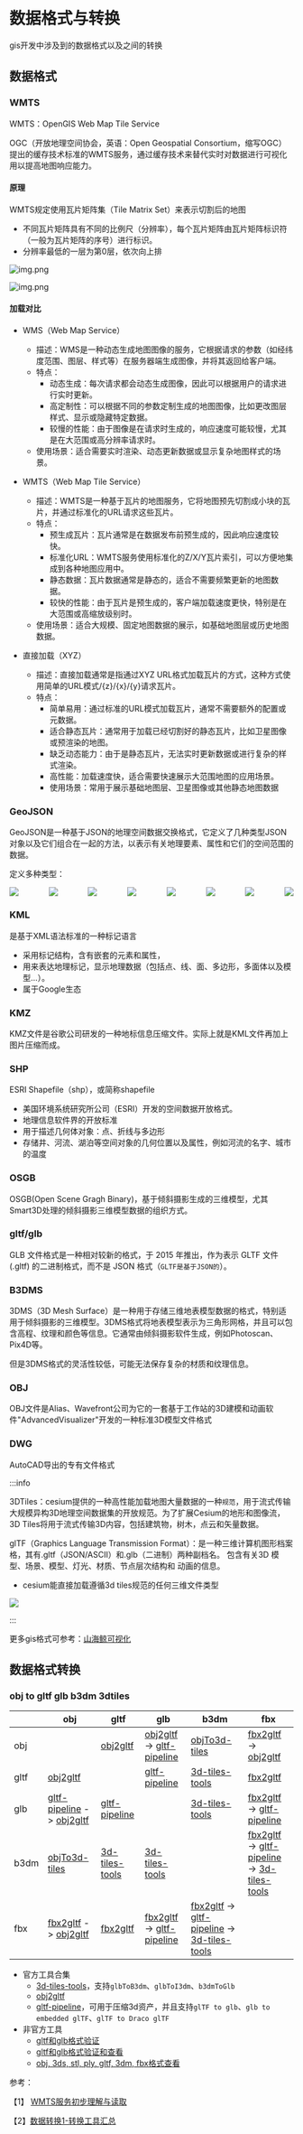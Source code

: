 # 数据格式与转换

gis开发中涉及到的数据格式以及之间的转换

## 数据格式

### WMTS

WMTS：OpenGIS Web Map Tile Service

OGC（开放地理空间协会，英语：Open Geospatial Consortium，缩写OGC）提出的缓存技术标准的WMTS服务，通过缓存技术来替代实时对数据进行可视化用以提高地图响应能力。

#### 原理

WMTS规定使用瓦片矩阵集（Tile Matrix Set）来表示切割后的地图

- 不同瓦片矩阵具有不同的比例尺（分辨率），每个瓦片矩阵由瓦片矩阵标识符（一般为瓦片矩阵的序号）进行标识。
- 分辨率最低的一层为第0层，依次向上排

![img.png](/imgs/visual/gis/index-2.png)

![img.png](/imgs/visual/gis/index-1.png)

#### 加载对比

- WMS（Web Map Service）

  - 描述：WMS是一种动态生成地图图像的服务，它根据请求的参数（如经纬度范围、图层、样式等）在服务器端生成图像，并将其返回给客户端。
  - 特点：
    - 动态生成：每次请求都会动态生成图像，因此可以根据用户的请求进行实时更新。
    - 高定制性：可以根据不同的参数定制生成的地图图像，比如更改图层样式、显示或隐藏特定数据。
    - 较慢的性能：由于图像是在请求时生成的，响应速度可能较慢，尤其是在大范围或高分辨率请求时。
  - 使用场景：适合需要实时渲染、动态更新数据或显示复杂地图样式的场景。

- WMTS（Web Map Tile Service）

  - 描述：WMTS是一种基于瓦片的地图服务，它将地图预先切割成小块的瓦片，并通过标准化的URL请求这些瓦片。
  - 特点：
    - 预生成瓦片：瓦片通常是在数据发布前预生成的，因此响应速度较快。
    - 标准化URL：WMTS服务使用标准化的Z/X/Y瓦片索引，可以方便地集成到各种地图应用中。
    - 静态数据：瓦片数据通常是静态的，适合不需要频繁更新的地图数据。
    - 较快的性能：由于瓦片是预生成的，客户端加载速度更快，特别是在大范围或高缩放级别时。
  - 使用场景：适合大规模、固定地图数据的展示，如基础地图层或历史地图数据。

- 直接加载（XYZ）
  - 描述：直接加载通常是指通过XYZ URL格式加载瓦片的方式，这种方式使用简单的URL模式/{z}/{x}/{y}请求瓦片。
  - 特点：
    - 简单易用：通过标准的URL模式加载瓦片，通常不需要额外的配置或元数据。
    - 适合静态瓦片：通常用于加载已经切割好的静态瓦片，比如卫星图像或预渲染的地图。
    - 缺乏动态能力：由于是静态瓦片，无法实时更新数据或进行复杂的样式渲染。
    - 高性能：加载速度快，适合需要快速展示大范围地图的应用场景。
    - 使用场景：常用于展示基础地图层、卫星图像或其他静态地图数据

### GeoJSON

GeoJSON是一种基于JSON的地理空间数据交换格式，它定义了几种类型JSON对象以及它们组合在一起的方法，以表示有关地理要素、属性和它们的空间范围的数据。

定义多种类型：

<div style="display: flex;justify-content: space-between">
  <img src="/imgs/visual/gis/index-3.png">
  <img src="/imgs/visual/gis/index-10.png">
  <img src="/imgs/visual/gis/index-9.png">
  <img src="/imgs/visual/gis/index-8.png">
  <img src="/imgs/visual/gis/index-7.png">
  <img src="/imgs/visual/gis/index-6.png">
  <img src="/imgs/visual/gis/index-5.png">
  <img src="/imgs/visual/gis/index-4.png">
</div>

### KML

是基于XML语法标准的一种标记语言

- 采用标记结构，含有嵌套的元素和属性，
- 用来表达地理标记，显示地理数据（包括点、线、面、多边形，多面体以及模型...）。
- 属于Google生态

### KMZ

KMZ文件是谷歌公司研发的一种地标信息压缩文件。实际上就是KML文件再加上图片压缩而成。

### SHP

ESRI Shapefile（shp），或简称shapefile

- 美国环境系统研究所公司（ESRI）开发的空间数据开放格式。
- 地理信息软件界的开放标准
- 用于描述几何体对象：点、折线与多边形
- 存储井、河流、湖泊等空间对象的几何位置以及属性，例如河流的名字、城市的温度

### OSGB

OSGB(Open Scene Gragh Binary)，基于倾斜摄影生成的三维模型，尤其Smart3D处理的倾斜摄影三维模型数据的组织方式。

### gltf/glb

GLB 文件格式是一种相对较新的格式，于 2015 年推出，作为表示 GLTF 文件 (.gltf) 的二进制格式，而不是 JSON 格式（`GLTF是基于JSON的`）。

### B3DMS

3DMS（3D Mesh Surface）是一种用于存储三维地表模型数据的格式，特别适用于倾斜摄影的三维模型。3DMS格式将地表模型表示为三角形网格，并且可以包含高程、纹理和颜色等信息。它通常由倾斜摄影软件生成，例如Photoscan、Pix4D等。

但是3DMS格式的灵活性较低，可能无法保存复杂的材质和纹理信息。

### OBJ

OBJ文件是Alias、Wavefront公司为它的一套基于工作站的3D建模和动画软件"AdvancedVisualizer"开发的一种标准3D模型文件格式

### DWG

AutoCAD导出的专有文件格式

:::info

3DTiles：cesium提供的一种高性能加载地图大量数据的一种`规范`，用于流式传输大规模异构3D地理空间数据集的开放规范。为了扩展Cesium的地形和图像流，3D
Tiles将用于流式传输3D内容，包括建筑物，树木，点云和矢量数据。

glTF（Graphics Language Transmission Format）：是一种三维计算机图形档案格，其有.gltf（JSON/ASCII）和.glb（二进制）两种副档名。 包含有关3D 模型、场景、模型、灯光、材质、节点层次结构和 动画的信息。

- cesium能直接加载遵循3d tiles规范的任何三维文件类型

<img src="/imgs/visual/gis/index-13.png">

:::

更多gis格式可参考：[山海鲸可视化](https://www.shanhaibi.com/baike/v1/biv52tuo2wxvv14l/)

## 数据格式转换

### obj to gltf glb b3dm 3dtiles

|      | obj                                                                                                                                  | gltf                                                                             | glb                                                                                                                                            | b3dm                                                                                                                                                                                                           | fbx                                                                                                                                                                                                            |
| ---- | ------------------------------------------------------------------------------------------------------------------------------------ | -------------------------------------------------------------------------------- | ---------------------------------------------------------------------------------------------------------------------------------------------- | -------------------------------------------------------------------------------------------------------------------------------------------------------------------------------------------------------------- | -------------------------------------------------------------------------------------------------------------------------------------------------------------------------------------------------------------- |
| obj  |                                                                                                                                      | [obj2gltf](https://github.com/CesiumGS/obj2gltf)                                 | [obj2gltf](https://github.com/CesiumGS/obj2gltf) -> [gltf-pipeline](https://github.com/CesiumGS/gltf-pipeline)                                 | [objTo3d-tiles](https://github.com/PrincessGod/objTo3d-tiles)                                                                                                                                                  | [fbx2gltf](https://github.com/facebookincubator/FBX2glTF/tree/main/npm/fbx2gltf) -> [obj2gltf](https://github.com/CesiumGS/obj2gltf)                                                                           |
| gltf | [obj2gltf](https://github.com/CesiumGS/obj2gltf)                                                                                     |                                                                                  | [gltf-pipeline](https://github.com/CesiumGS/gltf-pipeline)                                                                                     | [3d-tiles-tools](https://github.com/CesiumGS/3d-tiles-tools)                                                                                                                                                   | [fbx2gltf](https://github.com/facebookincubator/FBX2glTF/tree/main/npm/fbx2gltf)                                                                                                                               |
| glb  | [gltf-pipeline](https://github.com/CesiumGS/gltf-pipeline) -> [obj2gltf](https://github.com/CesiumGS/obj2gltf)                       | [gltf-pipeline](https://github.com/CesiumGS/gltf-pipeline)                       |                                                                                                                                                | [3d-tiles-tools](https://github.com/CesiumGS/3d-tiles-tools)                                                                                                                                                   | [fbx2gltf](https://github.com/facebookincubator/FBX2glTF/tree/main/npm/fbx2gltf) -> [gltf-pipeline](https://github.com/CesiumGS/gltf-pipeline)                                                                 |
| b3dm | [objTo3d-tiles](https://github.com/PrincessGod/objTo3d-tiles)                                                                        | [3d-tiles-tools](https://github.com/CesiumGS/3d-tiles-tools)                     | [3d-tiles-tools](https://github.com/CesiumGS/3d-tiles-tools)                                                                                   |                                                                                                                                                                                                                | [fbx2gltf](https://github.com/facebookincubator/FBX2glTF/tree/main/npm/fbx2gltf) -> [gltf-pipeline](https://github.com/CesiumGS/gltf-pipeline) -> [3d-tiles-tools](https://github.com/CesiumGS/3d-tiles-tools) |
| fbx  | [fbx2gltf](https://github.com/facebookincubator/FBX2glTF/tree/main/npm/fbx2gltf) -> [obj2gltf](https://github.com/CesiumGS/obj2gltf) | [fbx2gltf](https://github.com/facebookincubator/FBX2glTF/tree/main/npm/fbx2gltf) | [fbx2gltf](https://github.com/facebookincubator/FBX2glTF/tree/main/npm/fbx2gltf) -> [gltf-pipeline](https://github.com/CesiumGS/gltf-pipeline) | [fbx2gltf](https://github.com/facebookincubator/FBX2glTF/tree/main/npm/fbx2gltf) -> [gltf-pipeline](https://github.com/CesiumGS/gltf-pipeline) -> [3d-tiles-tools](https://github.com/CesiumGS/3d-tiles-tools) |                                                                                                                                                                                                                |

- 官方工具合集
  - [3d-tiles-tools](https://github.com/CesiumGS/3d-tiles-tools)，支持`glbToB3dm`、`glbToI3dm`、`b3dmToGlb`
  - [obj2gltf](https://github.com/CesiumGS/obj2gltf)
  - [gltf-pipeline](https://github.com/CesiumGS/gltf-pipeline)，可用于压缩3d资产，并且支持`glTF to glb`、`glb to embedded glTF`、`glTF to Draco glTF`
- 非官方工具
  - [gltf和glb格式验证](https://github.khronos.org/glTF-Validator/)
  - [gltf和glb格式验证和查看](https://pissang.github.io/clay-viewer/editor/)
  - [obj, 3ds, stl, ply, gltf, 3dm, fbx格式查看](https://3dviewer.net/)

参考：

【1】 [WMTS服务初步理解与读取](http://webgis.cn/standard-wmts.html)

【2】[数据转换1-转换工具汇总](https://www.cnblogs.com/tiandi/p/16544823.html)
